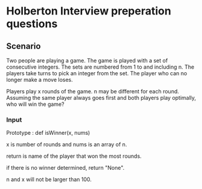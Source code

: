 # Holberton Interview preperation questions

## Scenario

Two people are playing a game. The game is played with a set of consecutive integers. The sets are numbered from 1 to and including n. The players take turns to pick an integer from the set. The player who can no longer make a move loses.

Players play x rounds of the game. n may be different for each round. Assuming the same player always goes first and both players play optimally, who will win the game?

### Input

Prototype : def isWinner(x, nums)

x is number of rounds and nums is an array of n.

return is name of the player that won the most rounds.

if there is no winner determined, return "None".

n and x will not be larger than 100.
